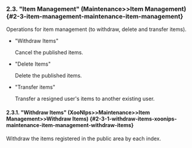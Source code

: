 ### 2.3. &quot;Item Management&quot; (Maintenance&gt;&gt;Item Management) {#2-3-item-management-maintenance-item-management}

Operations for item management (to withdraw, delete and transfer items).

*   &quot;Withdraw Items&quot;

    Cancel the published items.

*   &quot;Delete Items&quot;

    Delete the published items.

*   &quot;Transfer items&quot;

    Transfer a resigned user&#039;s items to another existing user.

#### 2.3.1. &quot;Withdraw Items&quot; (XooNIps&gt;&gt;Maintenance&gt;&gt;Item Management&gt;&gt;Withdraw Items) {#2-3-1-withdraw-items-xoonips-maintenance-item-management-withdraw-items}

Withdraw the items registered in the public area by each index.